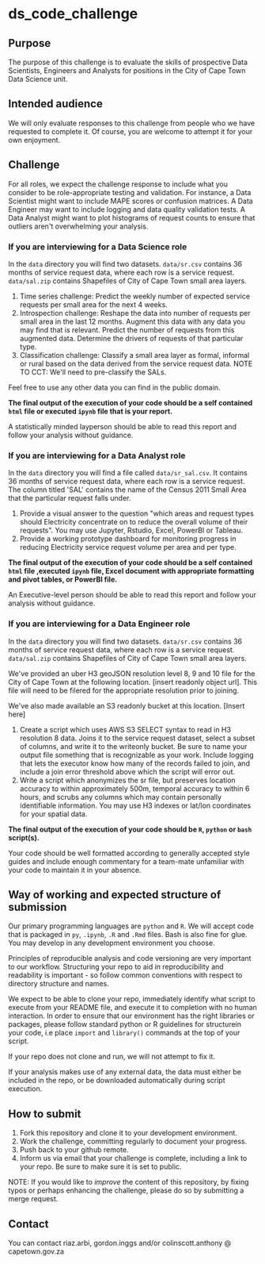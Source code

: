 # ds_code_challenge

## Purpose

The purpose of this challenge is to evaluate the skills of prospective Data Scientists, Engineers and Analysts for positions in the City of Cape Town Data Science unit. 

## Intended audience

We will only evaluate responses to this challenge from people who we have requested to complete it. Of course, you are welcome to attempt it for your own enjoyment.

## Challenge

For all roles, we expect the challenge response to include what you consider to be role-appropriate testing and validation. For instance, a Data Scientist might want to include MAPE scores or confusion matrices. A Data Engineer may want to include logging and data quality validation tests. A Data Analyst might want to plot histograms of request counts to ensure that outliers aren't overwhelming your analysis.

### If you are interviewing for a Data Science role

In the `data` directory you will find two datasets. `data/sr.csv` contains 36 months of service request data, where each row is a service request. `data/sal.zip` contains Shapefiles of City of Cape Town small area layers. 

1. Time series challenge: Predict the weekly number of expected service requests per small area for the next 4 weeks.
2. Introspection challenge: Reshape the data into number of requests per small area in the last 12 months. Augment this data with any data you may find that is relevant. Predict the number of requests from this augmented data. Determine the drivers of requests of that particular type.
3. Classification challenge: Classify a small area layer as formal, informal or rural based on the data derived from the service request data. NOTE TO CCT: We'll need to pre-classify the SALs.

Feel free to use any other data you can find in the public domain.

**The final output of the execution of your code should be a self contained `html` file or executed `ipynb` file that is your report.** 
 
A statistically minded layperson should be able to read this report and follow your analysis without guidance. 

### If you are interviewing for a Data Analyst role

In the `data` directory you will find a file called `data/sr_sal.csv`. It contains 36 months of service request data, where each row is a service request. The column titled 'SAL' contains the name of the Census 2011 Small Area that the particular request falls under.

1. Provide a visual answer to the question "which areas and request types should Electricity concentrate on to reduce the overall volume of their requests". You may use Jupyter, Rstudio, Excel, PowerBI or Tableau.
2. Provide a working prototype dashboard for monitoring progress in reducing Electricity service request volume per area and per type.

**The final output of the execution of your code should be a self contained `html` file ,executed `ipynb` file, Excel document with appropriate formatting and pivot tables, or PowerBI file.** 
 
An Executive-level person should be able to read this report and follow your analysis without guidance. 

### If you are interviewing for a Data Engineer role

In the `data` directory you will find two datasets. `data/sr.csv` contains 36 months of service request data, where each row is a service request. `data/sal.zip` contains Shapefiles of City of Cape Town small area layers. 

We've provided an uber H3 geoJSON resolution level 8, 9 and 10 file for the City of Cape Town at the following location. [insert readonly object url]. This file will need to be filered for the appropriate resolution prior to joining.

We've also made available an S3 readonly bucket at this location. [Insert here]

1. Create a script which uses AWS S3 SELECT syntax to read in H3 resolution 8 data. Joins it to the service request dataset, select a subset of columns, and write it to the writeonly bucket. Be sure to name your output file something that is recognizable as your work. Include logging that lets the executor know how many of the records failed to join, and include a join error threshold above which the script will error out. 
2. Write a script which anonymizes the sr file, but preserves location accuracy to within approximately 500m, temporal accuracy to within 6 hours, and scrubs any columns which may contain personally identifiable information. You may use H3 indexes or lat/lon coordinates for your spatial data.

**The final output of the execution of your code should be `R`, `python` or `bash` script(s).** 
 
Your code should be well formatted according to generally accepted style guides and include enough commentary for a team-mate unfamiliar with your code to maintain it in your absence.

## Way of working and expected structure of submission

Our primary programming languages are `python` and `R`. We will accept code that is packaged in `py`, `.ipynb`, `.R` and `.Rmd` files. Bash is also fine for glue. You may develop in any development environment you choose. 

Principles of reproducible analysis and code versioning are very important to our workflow. Structuring your repo to aid in reproducibility and readability is important - so follow common conventions with respect to directory structure and names.

We expect to be able to clone your repo, immediately identify what script to execute from your README file, and execute it to completion with no human interaction. In order to ensure that our environment has the right libraries or packages, please follow standard python or R guidelines for structurein your code, i.e place `import` and `library()` commands at the top of your script.

If your repo does not clone and run, we will not attempt to fix it.

If your analysis makes use of any external data, the data must either be included in the repo, or be downloaded automatically during script execution.


## How to submit

1. Fork this repository and clone it to your development environment. 
2. Work the challenge, committing regularly to document your progress.
3. Push back to your github remote.
4. Inform us via email that your challenge is complete, including a link to your repo. Be sure to make sure it is set to public.

NOTE: If you would like to _improve_ the content of this repository, by fixing typos or perhaps enhancing the challenge, please do so by submitting a merge request.

## Contact

You can contact riaz.arbi, gordon.inggs and/or colinscott.anthony @ capetown.gov.za
